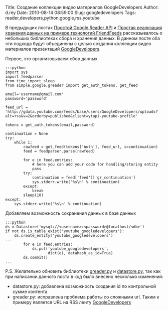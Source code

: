 Title: Создание коллекции видео материалов GoogleDevelopers
Author: d.rey
Date: 2010-08-14 08:59:00
Slug: googledevelopers
Tags: reader,developers,python,google,rss,youtube

В предыдущих постах [Простой Google Reader API](http://devel.ownport.net/2010/08/google-reader-api.html) и [Простая реализация хранения данных на примере технологий FriendFeeds](http://devel.ownport.net/2010/08/friendfeed.html) рассказывалось о небольших библиотеках сбора и хранения данных. В данном посте оба эти подхода будут объединены с целью создания коллекции видео материалов презентаций [GoogleDevelopers](http://www.youtube.com/user/GoogleDevelopers).

Первое, это организовываем сбор данных. 

    :::python
    import sys
    import feedparser
    from time import sleep
    from simple.google.greader import get_auth_tokens, get_feed
    
    email='username@gmail.com'
    password='password'
    
    feed_url = 'http://gdata.youtube.com/feeds/base/users/GoogleDevelopers/uploads?alt=rss&v=2&orderby=published&client=ytapi-youtube-profile'
    
    tokens = get_auth_tokens(email,password)
    
    continuation = None
    try:
        while 1:
            rawfeed = get_feed(tokens['Auth'], feed_url, c=continuation)
            feed = feedparser.parse(rawfeed)
            
            for e in feed.entries:
                # here you can add your code for handling/storing entity
                pass
            try:
                continuation = feed['feed']['gr_continuation']
                sys.stderr.write('%s\n' % continuation)
            except:
                break
            sleep(10)
    except:
        sys.stderr.write('%s\n' % continuation)

Добавляем возможность сохранения данных в базе данных

    :::python
    ds = Datastore('mysql://<username>:<password>@localhost/<db>')
    if not ds.is_table_exist('youtube_googledevelopers'):
        ds.create_entity('youtube_googledevelopers')
    ...
            for e in feed.entries:
                ds.put('youtube_googledevelopers', 
                       dict(e), datahash_as_id=True)
            ds.commit()
    ...

P.S. Желательно обновить библиотеки [greader.py](http://sources-ownport.googlecode.com/hg/simple/google/greader.py) и [datastore.py](http://sources-ownport.googlecode.com/hg/parallel/libs/datastore.py), так как при написании данного поста в код было внесено несколько изменений:

- datastore.py: добавлена возможность создания id по контрольной сумме контента
- greader.py: исправлена проблема работы со сложными url. Таким к примеру является URL на RSS ленту [GoogleDevelopers](http://gdata.youtube.com/feeds/base/users/GoogleDevelopers/uploads?alt=rss&v=2&orderby=published&client=ytapi-youtube-profile)


